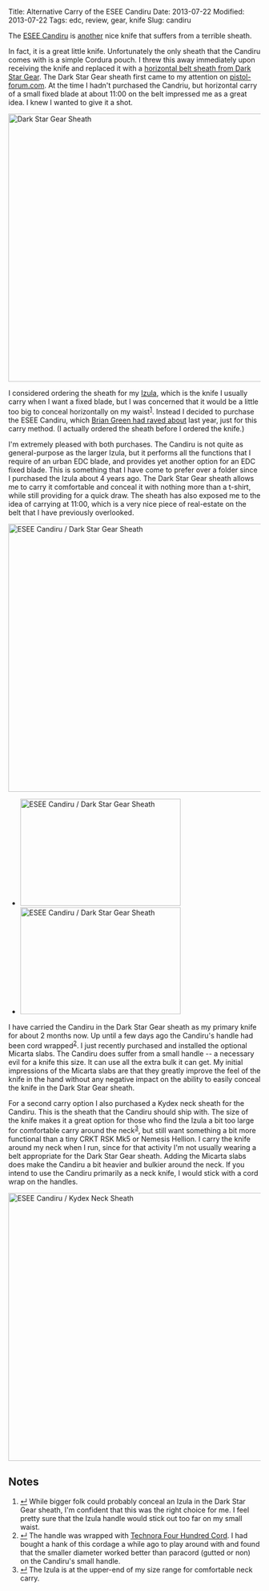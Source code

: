 Title: Alternative Carry of the ESEE Candiru
Date: 2013-07-22
Modified: 2013-07-22
Tags: edc, review, gear, knife
Slug: candiru

The [ESEE Candiru](http://www.eseeknives.com/candiru.htm) is [another](http://pig-monkey.com/2013/07/21/crkt-rsk-mk5-sheaths/) nice knife that suffers from a terrible sheath.

In fact, it is a great little knife. Unfortunately the only sheath that the Candiru comes with is a simple Cordura pouch. I threw this away immediately upon receiving the knife and replaced it with a [horizontal belt sheath from Dark Star Gear](http://darkstargear.com/sheaths/). The Dark Star Gear sheath first came to my attention on [pistol-forum.com](http://pistol-forum.com/showthread.php?5935-Dark-Star-Gear-kydex-sheaths-for-ESEE-Candiru-amp-Izula). At the time I hadn't purchased the Candriu, but horizontal carry of a small fixed blade at about 11:00 on the belt impressed me as a great idea. I knew I wanted to give it a shot.

<a href="http://www.flickr.com/photos/pigmonkey/9345898887/" title="Dark Star Gear Sheath by Pig Monkey, on Flickr"><img src="https://farm8.staticflickr.com/7422/9345898887_d6f9745376_c.jpg" width="800" height="534" alt="Dark Star Gear Sheath"></a>

I considered ordering the sheath for my [Izula](http://pig-monkey.com/2009/12/1/rat-izula-neck-knife/), which is the knife I usually carry when I want a fixed blade, but I was concerned that it would be a little too big to conceal horizontally on my waist<sup class="footnote-ref" id="fnref:izula"><a rel="footnote" href="#fn:izula" title="see footnote">1</a></sup>. Instead I decided to purchase the ESEE Candiru, which [Brian Green had raved about](http://briangreen.net/2012/11/esee-candiru-17oz-fixed-blade-knife.html) last year, just for this carry method. (I actually ordered the sheath before I ordered the knife.)

I'm extremely pleased with both purchases. The Candiru is not quite as general-purpose as the larger Izula, but it performs all the functions that I require of an urban EDC blade, and provides yet another option for an EDC fixed blade. This is something that I have come to prefer over a folder since I purchased the Izula about 4 years ago. The Dark Star Gear sheath allows me to carry it comfortable and conceal it with nothing more than a t-shirt, while still providing for a quick draw. The sheath has also exposed me to the idea of carrying at 11:00, which is a very nice piece of real-estate on the belt that I have previously overlooked.

<a href="http://www.flickr.com/photos/pigmonkey/9337450927/" title="ESEE Candiru / Dark Star Gear Sheath by Pig Monkey, on Flickr"><img src="https://farm4.staticflickr.com/3710/9337450927_6a4b1e5d04_c.jpg" width="800" height="534" alt="ESEE Candiru / Dark Star Gear Sheath"></a>

<ul class="thumbs">
<li><a href="http://www.flickr.com/photos/pigmonkey/9348678476/" title="ESEE Candiru / Dark Star Gear Sheath by Pig Monkey, on Flickr"><img src="https://farm6.staticflickr.com/5515/9348678476_d29dbc896d_n.jpg" width="320" height="213" alt="ESEE Candiru / Dark Star Gear Sheath"></a></li>
<li><a href="http://www.flickr.com/photos/pigmonkey/9345894645/" title="ESEE Candiru / Dark Star Gear Sheath by Pig Monkey, on Flickr"><img src="https://farm4.staticflickr.com/3723/9345894645_554b0d6fa8_n.jpg" width="320" height="213" alt="ESEE Candiru / Dark Star Gear Sheath"></a></li>
</ul>

I have carried the Candiru in the Dark Star Gear sheath as my primary knife for about 2 months now. Up until a few days ago the Candiru's handle had been cord wrapped<sup class="footnote-ref" id="fnref:wrap"><a rel="footnote" href="#fn:wrap" title="see footnote">2</a></sup>. I just recently purchased and installed the optional Micarta slabs. The Candiru does suffer from a small handle -- a necessary evil for a knife this size. It can use all the extra bulk it can get. My initial impressions of the Micarta slabs are that they greatly improve the feel of the knife in the hand without any negative impact on the ability to easily conceal the knife in the Dark Star Gear sheath.

For a second carry option I also purchased a Kydex neck sheath for the Candiru. This is the sheath that the Candiru should ship with. The size of the knife makes it a great option for those who find the Izula a bit too large for comfortable carry around the neck<sup class="footnote-ref" id="fnref:neck"><a rel="footnote" href="#fn:neck" title="see footnote">3</a></sup>, but still want something a bit more functional than a tiny CRKT RSK Mk5 or Nemesis Hellion. I carry the knife around my neck when I run, since for that activity I'm not usually wearing a belt appropriate for the Dark Star Gear sheath. Adding the Micarta slabs does make the Candiru a bit heavier and bulkier around the neck. If you intend to use the Candiru primarily as a neck knife, I would stick with a cord wrap on the handles.

<a href="http://www.flickr.com/photos/pigmonkey/9345904557/" title="ESEE Candiru / Kydex Neck Sheath by Pig Monkey, on Flickr"><img src="https://farm6.staticflickr.com/5488/9345904557_e7269538fa_c.jpg" width="800" height="534" alt="ESEE Candiru / Kydex Neck Sheath"></a>

<div id="footnotes">

<h2>Notes</h2>

<ol>
    <li id="fn:izula"><a rev="footnote" href="#fnref:izula" class="footnote-return" title="return to article">&crarr;</a> While bigger folk could probably conceal an Izula in the Dark Star Gear sheath, I'm confident that this was the right choice for me. I feel pretty sure that the Izula handle would stick out too far on my small waist.</li>
    <li id="fn:wrap"><a rev="footnote" href="#fnref:wrap" class="footnote-return" title="return to article">&crarr;</a> The handle was wrapped with <a href="http://www.vigilantgear.com/Technora®-400-Survival-Cord">Technora Four Hundred Cord</a>. I had bought a hank of this cordage a while ago to play around with and found that the smaller diameter worked better than paracord (gutted or non) on the Candiru's small handle.</li>
    <li id="fn:neck"><a rev="footnote" href="#fnref:neck" class="footnote-return" title="return to article">&crarr;</a> The Izula is at the upper-end of my size range for comfortable neck carry.</li>
</ol>

</div>
